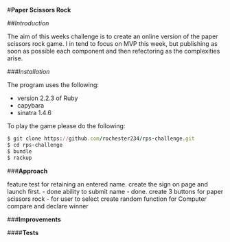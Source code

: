 
#**Paper Scissors Rock**

##*Introduction*

The aim of this weeks challenge is to create an online version of the paper scissors rock game. I in tend to focus on MVP this week, but publishing as soon as possible each component and then refectoring as the complexities arise.

###*Installation*

The program uses the following:
- version 2.2.3 of Ruby
- capybara
- sinatra 1.4.6

To play the game please do the following:
```ruby
$ git clone https://github.com/rochester234/rps-challenge.git
$ cd rps-challenge
$ bundle
$ rackup
```


###**Approach**

feature test for retaining an entered name.
create the sign on page and launch first. - done
ability to submit name - done.
create 3 buttons for paper scissors rock - for user to select
create random function for Computer
compare and declare winner



###**Improvements**


####**Tests**
